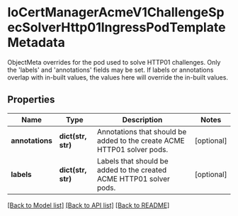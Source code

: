 # IoCertManagerAcmeV1ChallengeSpecSolverHttp01IngressPodTemplateMetadata

ObjectMeta overrides for the pod used to solve HTTP01 challenges. Only the 'labels' and 'annotations' fields may be set. If labels or annotations overlap with in-built values, the values here will override the in-built values.
## Properties
Name | Type | Description | Notes
------------ | ------------- | ------------- | -------------
**annotations** | **dict(str, str)** | Annotations that should be added to the create ACME HTTP01 solver pods. | [optional] 
**labels** | **dict(str, str)** | Labels that should be added to the created ACME HTTP01 solver pods. | [optional] 

[[Back to Model list]](../README.md#documentation-for-models) [[Back to API list]](../README.md#documentation-for-api-endpoints) [[Back to README]](../README.md)


